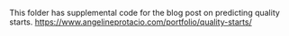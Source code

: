 This folder has supplemental code for the blog post on predicting quality starts. https://www.angelineprotacio.com/portfolio/quality-starts/